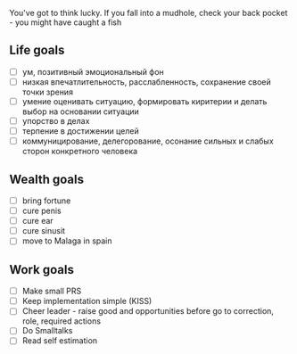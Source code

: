 You've got to think lucky. If you fall into a mudhole, check your back pocket - you might have caught a fish

## Life goals

- [ ] ум, позитивный эмоциональный фон
- [ ] низкая впечатлительность, расслабленность, сохранение своей точки зрения
- [ ] умение оценивать ситуацию, формировать киритерии и делать выбор на основании ситуации
- [ ] упорство в делах
- [ ] терпение в достижении целей
- [ ] коммуницирование, делегорование, осонание сильных и слабых сторон конкретного человека

## Wealth goals

- [ ] bring fortune
- [ ] cure penis
- [ ] cure ear
- [ ] cure sinusit
- [ ] move to Malaga in spain

## Work goals

- [ ] Make small PRS
- [ ] Keep implementation simple (KISS)
- [ ] Cheer leader - raise good and opportunities before go to correction, role, required actions
- [ ] Do Smalltalks
- [ ] Read self estimation
